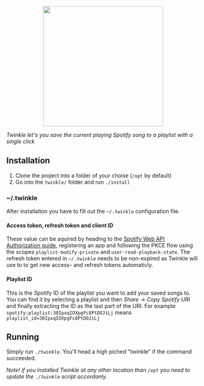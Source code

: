 <p align="center">
  <img width="313" height="313" src="https://image.freepik.com/free-vector/gold-star-shape-isolated-white-background-golden-star-icon-gold-star-logo_32511-49.jpg">
</p>


_Twinkle let's you save the current playing Spotify song to a playlist with a single click_

## Installation

1. Clone the project into a folder of your choise (`/opt` by default) 
1. Go into the `twinkle/` folder and run `./install`

### ~/.twinkle 
After installation you have to fill out the `~/.twinkle` configuration file.

#### Access token, refresh token and client ID
These value can be aquired by heading to the [Spotify Web API Authorization guide](https://developer.spotify.com/documentation/general/guides/authorization-guide/), registering an app and following the PKCE flow using the scopes `playlist-modify-private` and `user-read-playback-state`. The refresh token entered in `~/.twinkle` needs to be non-expired as Twinkle will use to to get new access- and refresh tokens automaticly.

#### Playlist ID
This is the Spotify ID of the playlist you want to add your saved songs to. You can find it by selecting a playlist and then _Share -> Copy Spotify URI_ and finally extracting the ID as the last part of the URI. 
For example `spotify:playlist:30IpxqIOXpgFc8PtDOJiLj` means `playlist_id=30IpxqIOXpgFc8PtDOJiLj` 

## Running
Simply run `./twinkle`. You'll head a high piched "twinkle" if the command succeeded. 

_Note! if you installed Twinkle at any other location than `/opt` you need to update the `./twinkle` script accordanly._

